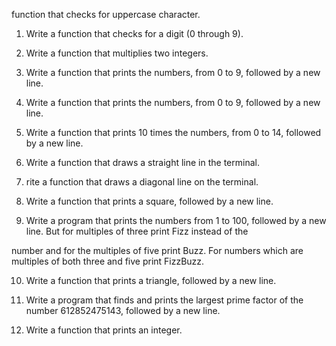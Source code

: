  function that checks for uppercase character.                                                                              

1. Write a function that checks for a digit (0 through 9).                                                                            

2. Write a function that multiplies two integers.                                                                                     

3. Write a function that prints the numbers, from 0 to 9, followed by a new line.                                                     

4. Write a function that prints the numbers, from 0 to 9, followed by a new line.                                                     

5. Write a function that prints 10 times the numbers, from 0 to 14, followed by a new line.                                           

6. Write a function that draws a straight line in the terminal.                                                                       

7. rite a function that draws a diagonal line on the terminal.                                                                        

8. Write a function that prints a square, followed by a new line.                                                                     

9. Write a program that prints the numbers from 1 to 100, followed by a new line. But for multiples of three print Fizz instead of the

 number and for the multiples of five print Buzz. For numbers which are multiples of both three and five print FizzBuzz.              

10. Write a function that prints a triangle, followed by a new line.                                                                  

11. Write a program that finds and prints the largest prime factor of the number 612852475143, followed by a new line.                

12. Write a function that prints an integer.                                                                          
